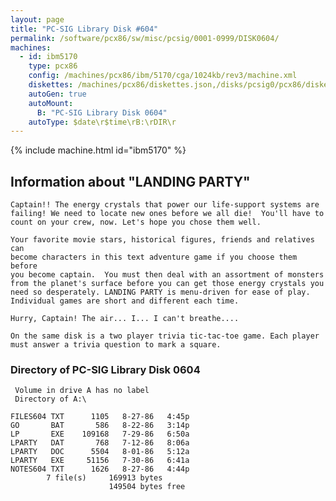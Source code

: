 ```yaml
---
layout: page
title: "PC-SIG Library Disk #604"
permalink: /software/pcx86/sw/misc/pcsig/0001-0999/DISK0604/
machines:
  - id: ibm5170
    type: pcx86
    config: /machines/pcx86/ibm/5170/cga/1024kb/rev3/machine.xml
    diskettes: /machines/pcx86/diskettes.json,/disks/pcsig0/pcx86/diskettes.json
    autoGen: true
    autoMount:
      B: "PC-SIG Library Disk 0604"
    autoType: $date\r$time\rB:\rDIR\r
---
```


{% include machine.html id="ibm5170" %}

## Information about "LANDING PARTY"

    Captain!! The energy crystals that power our life-support systems are
    failing! We need to locate new ones before we all die!  You'll have to
    count on your crew, now. Let's hope you chose them well.
    
    Your favorite movie stars, historical figures, friends and relatives can
    become characters in this text adventure game if you choose them before
    you become captain.  You must then deal with an assortment of monsters
    from the planet's surface before you can get those energy crystals you
    need so desperately. LANDING PARTY is menu-driven for ease of play.
    Individual games are short and different each time.
    
    Hurry, Captain! The air... I... I can't breathe....
    
    On the same disk is a two player trivia tic-tac-toe game. Each player
    must answer a trivia question to mark a square.

### Directory of PC-SIG Library Disk 0604

     Volume in drive A has no label
     Directory of A:\

    FILES604 TXT      1105   8-27-86   4:45p
    GO       BAT       586   8-22-86   3:14p
    LP       EXE    109168   7-29-86   6:50a
    LPARTY   DAT       768   7-12-86   8:06a
    LPARTY   DOC      5504   8-01-86   5:12a
    LPARTY   EXE     51156   7-30-86   6:41a
    NOTES604 TXT      1626   8-27-86   4:44p
            7 file(s)     169913 bytes
                          149504 bytes free
